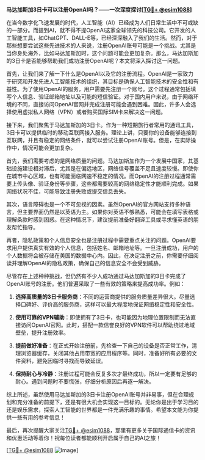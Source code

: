 **马达加斯加3日卡可以注册OpenAI吗？——一次深度探讨[[TG💪+ @esim1088](https://t.me/s/esim1088)]**

在当今数字化飞速发展的时代，人工智能（AI）已经成为人们日常生活中不可或缺的一部分。而提到AI，就不得不提OpenAI这家全球领先的科技公司。它开发的人工智能工具，如ChatGPT、DALL-E等，已经深深融入了我们的生活。然而，对于那些想要尝试这些先进技术的人来说，注册OpenAI账号可能是一个挑战。尤其是当你身处海外，比如马达加斯加时，这个问题可能会更加复杂。那么，马达加斯加的3日卡是否能够帮助我们成功注册OpenAI呢？本文将深入探讨这一问题。

首先，让我们来了解一下什么是OpenAI以及它的注册流程。OpenAI是一家致力于研究和开发先进人工智能技术的组织，其目标是确保人工智能技术的安全性和有益性。为了使用OpenAI的服务，用户需要先注册一个账号。这个过程通常包括填写个人信息、验证邮箱地址以及可能的短信验证。对于国内用户来说，由于网络环境的不同，直接访问OpenAI官网并完成注册可能会遇到困难。因此，许多人会选择使用虚拟私人网络（VPN）或者购买国际SIM卡来解决这一问题。

接下来，我们聚焦于马达加斯加的3日卡。作为一种短期旅行者常用的通讯工具，3日卡可以提供临时的移动互联网接入服务。理论上讲，只要你的设备能够连接到互联网，并且有稳定的网络条件，就可以尝试注册OpenAI账号。但是，在实际操作中，情况可能会更加复杂。

首先，我们需要考虑的是网络质量的问题。马达加斯加作为一个发展中国家，其基础设施建设相对滞后，尤其是在偏远地区，网络信号覆盖不足且速度较慢。即使你在城市中心区域，也有可能面临网速不稳定的情况。而OpenAI的注册过程通常需要上传头像、验证身份等步骤，这些都需要较高的网络稳定性才能顺利完成。如果网络状况不佳，可能导致注册失败或提交信息丢失。

其次，语言障碍也是一个不可忽视的因素。虽然OpenAI的官方网站支持多种语言，但主要界面仍然是以英语为主。如果你对英语不够熟悉，可能会在填写表格或理解条款时感到困惑。在这种情况下，建议提前准备好翻译工具或寻求懂英语的朋友帮忙指导。

再者，隐私政策和个人信息安全也是注册过程中需要重点关注的问题。OpenAI要求用户提供真实有效的个人信息，包括姓名、邮箱地址等。一旦注册成功，用户的个人数据将会被存储在美国的数据中心内。因此，在决定注册之前，你需要仔细阅读并理解OpenAI的隐私政策，确保自己的信息安全不会受到威胁。

尽管存在上述种种挑战，但仍然有不少人成功通过马达加斯加的3日卡完成了OpenAI账号的注册。他们普遍采取了一些有效的策略来提高成功率。例如：

1. **选择高质量的3日卡服务商**：不同的运营商提供的服务质量差异很大。尽量选择口碑好、评价高的服务商，这样可以最大程度地保证网络稳定性和安全性。
   
2. **使用可靠的VPN辅助**：即使拥有了3日卡，也可能因为地理位置限制而无法直接访问OpenAI官网。此时，搭配一款信誉良好的VPN软件可以帮助绕过地域壁垒，提升注册效率。

3. **提前做好准备**：在正式开始注册前，先检查一下自己的设备是否正常工作，清理浏览器缓存，关闭其他占用带宽的应用程序等。同时，准备好所有必要的文件资料，避免因临时寻找而导致延误。

4. **保持耐心与冷静**：注册过程可能会反复多次才最终成功，所以一定要有足够的耐心。遇到问题时不要慌张，仔细分析原因后再逐一解决。

综上所述，虽然使用马达加斯加的3日卡注册OpenAI账号并非易事，但在合理规划和充分准备的前提下，还是有很大机会实现这一目标的。无论你是出于学习目的还是娱乐需求，探索人工智能的世界都是一件充满乐趣的事情。希望本文能为你提供一些有用的参考信息！

最后，再次提醒大家关注[TG💪+ @esim1088](https://t.me/s/esim1088)，那里有更多关于国际通信卡的资讯和优惠活动等着你！祝每位读者都能顺利开启属于自己的AI之旅！

[[TG💪+ @esim1088](https://t.me/s/esim1088) ![Image](https://i.postimg.cc/4NQfJmqS/Snipaste-2025-05-13-00-14-12.png)]